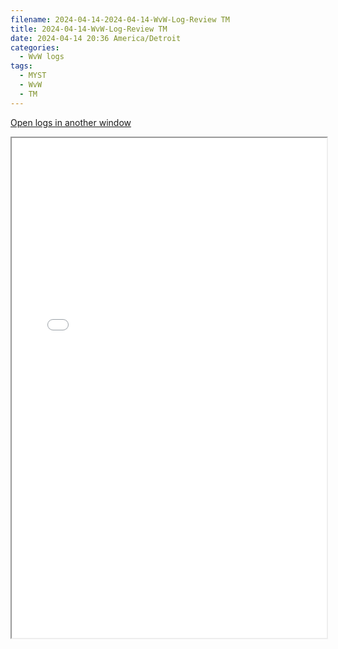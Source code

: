 ```yaml
---
filename: 2024-04-14-2024-04-14-WvW-Log-Review TM
title: 2024-04-14-WvW-Log-Review TM
date: 2024-04-14 20:36 America/Detroit
categories:
  - WvW logs
tags:
  - MYST
  - WvW
  - TM
---
```

 <a href="/assets/wvwlogs/reports20240414_TM.html#20240414-WvW-Log-Review" target="_blank">Open logs in another window</a>

<iframe src="/assets/wvwlogs/reports20240414_TM.html#20240414-WvW-Log-Review" width="100%" height="800" style="display:block; margin: 0 auto;"> </iframe>